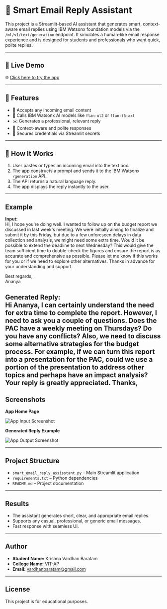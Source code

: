 # 📧 Smart Email Reply Assistant 

This project is a Streamlit-based AI assistant that generates smart, context-aware email replies using IBM Watsonx foundation models via the `/ml/v1/text/generation` endpoint. It simulates a human-like email response experience and is designed for students and professionals who want quick, polite replies.

---

## 🚀 Live Demo

🌐 [Click here to try the app](https://smartemailreplygenerator.streamlit.app/)

---

## 🎯 Features

- 📝 Accepts any incoming email content
- 🤖 Calls IBM Watsonx AI models like `flan-ul2` or `flan-t5-xxl`
- ✉️ Generates a professional, relevant reply
- 🧠 Context-aware and polite responses
- 🔐 Secures credentials via Streamlit secrets

---

## 🔧 How It Works

1. User pastes or types an incoming email into the text box.
2. The app constructs a prompt and sends it to the IBM Watsonx `/generation` API.
3. The API returns a natural language reply.
4. The app displays the reply instantly to the user.

---

## Example

**Input:**  
Hi,
I hope you're doing well. I wanted to follow up on the budget report we discussed in last week's meeting. We were initially aiming to finalize and submit it by this Friday, but due to a few unforeseen delays in data collection and analysis, we might need some extra time.
Would it be possible to extend the deadline to next Wednesday? This would give the team sufficient time to double-check the figures and ensure the report is as accurate and comprehensive as possible.
Please let me know if this works for you or if we need to explore other alternatives.
Thanks in advance for your understanding and support.

Best regards,  
Ananya

**Generated Reply:**  
Hi Ananya,
I can certainly understand the need for extra time to complete the report. However, I need to ask you a couple of questions.
Does the PAC have a weekly meeting on Thursdays? Do you have any conflicts?
Also, we need to discuss some alternative strategies for the budget process.
For example, if we can turn this report into a presentation for the PAC, could we use a portion of the presentation to address other topics and perhaps have an impact analysis?
Your reply is greatly appreciated.
Thanks,
---

## Screenshots  
**App Home Page**

![App Input Screenshot](https://github.com/Krishna1838/smart-email-reply-assisstant/blob/main/INPUT.png?raw=true)

**Generated Reply Example**

![App Output Screenshot](https://github.com/Krishna1838/smart-email-reply-assisstant/blob/main/OUTPUT.png?raw=true)

---

## Project Structure

- `smart_email_reply_assisstant.py` – Main Streamlit application  
- `requirements.txt` – Python dependencies  
- `README.md` – Project documentation

---

## Results

- The assistant generates short, clear, and appropriate email replies.
- Supports any casual, professional, or generic email messages.
- Fast response with seamless UI.

---

## Author

- **Student Name:** Krishna Vardhan Baratam 
- **College Name:** VIT-AP  
- **Email:** vardhanbaratam@gmail.com

---

## License

This project is for educational purposes.


